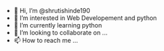 - 👋 Hi, I’m @shrutishinde190
- 👀 I’m interested in Web Developement and python
- 🌱 I’m currently learning python
- 💞️ I’m looking to collaborate on ...
- 📫 How to reach me ...

<!---
shrutishinde190/shrutishinde190 is a ✨ special ✨ repository because its `README.md` (this file) appears on your GitHub profile.
You can click the Preview link to take a look at your changes.
--->
